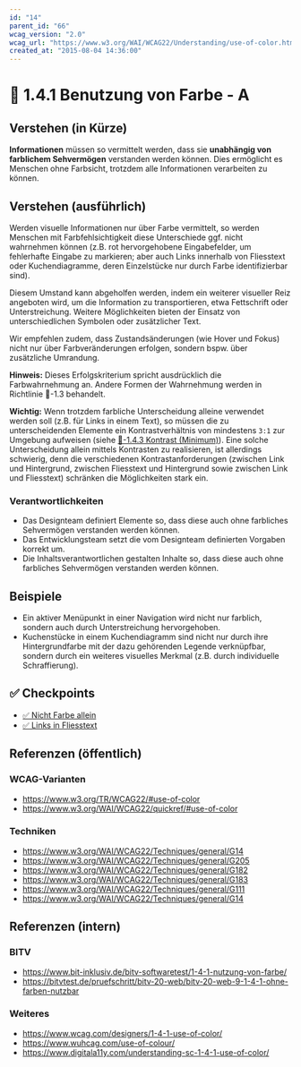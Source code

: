 ```yaml
---
id: "14"
parent_id: "66"
wcag_version: "2.0"
wcag_url: "https://www.w3.org/WAI/WCAG22/Understanding/use-of-color.html"
created_at: "2015-08-04 14:36:00"
---
```


# 📜 1.4.1 Benutzung von Farbe - A

## Verstehen (in Kürze)

**Informationen** müssen so vermittelt werden, dass sie **unabhängig von farblichem Sehvermögen** verstanden werden können. Dies ermöglicht es Menschen ohne Farbsicht, trotzdem alle Informationen verarbeiten zu können.

## Verstehen (ausführlich)

Werden visuelle Informationen nur über Farbe vermittelt, so werden Menschen mit Farbfehlsichtigkeit diese Unterschiede ggf. nicht wahrnehmen können (z.B. rot hervorgehobene Eingabefelder, um fehlerhafte Eingabe zu markieren; aber auch Links innerhalb von Fliesstext oder Kuchendiagramme, deren Einzelstücke nur durch Farbe identifizierbar sind).

Diesem Umstand kann abgeholfen werden, indem ein weiterer visueller Reiz angeboten wird, um die Information zu transportieren, etwa Fettschrift oder Unterstreichung. Weitere Möglichkeiten bieten der Einsatz von unterschiedlichen Symbolen oder zusätzlicher Text.

Wir empfehlen zudem, dass Zustandsänderungen (wie Hover und Fokus) nicht nur über Farbveränderungen erfolgen, sondern bspw. über zusätzliche Umrandung.

**Hinweis:** Dieses Erfolgskriterium spricht ausdrücklich die Farbwahrnehmung an. Andere Formen der Wahrnehmung werden in Richtlinie 📜-1.3 behandelt.

**Wichtig:** Wenn trotzdem farbliche Unterscheidung alleine verwendet werden soll (z.B. für Links in einem Text), so müssen die zu unterscheidenden Elemente ein Kontrastverhältnis von mindestens `3:1` zur Umgebung aufweisen (siehe [📜-1.4.3 Kontrast (Minimum)](/de/wcag/1.4.3-kontrast-minimum)). Eine solche Unterscheidung allein mittels Kontrasten zu realisieren, ist allerdings schwierig, denn die verschiedenen Kontrastanforderungen (zwischen Link und Hintergrund, zwischen Fliesstext und Hintergrund sowie zwischen Link und Fliesstext) schränken die Möglichkeiten stark ein.

### Verantwortlichkeiten

- Das Designteam definiert Elemente so, dass diese auch ohne farbliches Sehvermögen verstanden werden können.
- Das Entwicklungsteam setzt die vom Designteam definierten Vorgaben korrekt um.
- Die Inhaltsverantwortlichen gestalten Inhalte so, dass diese auch ohne farbliches Sehvermögen verstanden werden können.

## Beispiele

- Ein aktiver Menüpunkt in einer Navigation wird nicht nur farblich, sondern auch durch Unterstreichung hervorgehoben.
- Kuchenstücke in einem Kuchendiagramm sind nicht nur durch ihre Hintergrundfarbe mit der dazu gehörenden Legende verknüpfbar, sondern durch ein weiteres visuelles Merkmal (z.B. durch individuelle Schraffierung).

## ✅ Checkpoints

- [✅ Nicht Farbe allein](nicht-farbe-allein)
- [✅ Links in Fliesstext](links-in-fliesstext)

## Referenzen (öffentlich)

### WCAG-Varianten
- <https://www.w3.org/TR/WCAG22/#use-of-color>
- <https://www.w3.org/WAI/WCAG22/quickref/#use-of-color>

### Techniken
- <https://www.w3.org/WAI/WCAG22/Techniques/general/G14>
- <https://www.w3.org/WAI/WCAG22/Techniques/general/G205>
- <https://www.w3.org/WAI/WCAG22/Techniques/general/G182>
- <https://www.w3.org/WAI/WCAG22/Techniques/general/G183>
- <https://www.w3.org/WAI/WCAG22/Techniques/general/G111>
- <https://www.w3.org/WAI/WCAG22/Techniques/general/G14>

## Referenzen (intern)

### BITV
- <https://www.bit-inklusiv.de/bitv-softwaretest/1-4-1-nutzung-von-farbe/>
- <https://bitvtest.de/pruefschritt/bitv-20-web/bitv-20-web-9-1-4-1-ohne-farben-nutzbar>

### Weiteres
- <https://www.wcag.com/designers/1-4-1-use-of-color/>
- <https://www.wuhcag.com/use-of-colour/>
- <https://www.digitala11y.com/understanding-sc-1-4-1-use-of-color/>